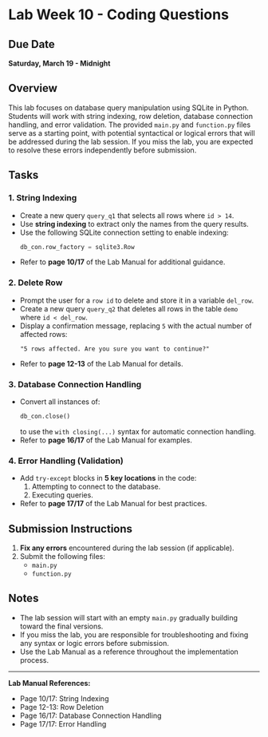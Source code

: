# Lab Week 10 - Coding Questions

## Due Date
**Saturday, March 19 - Midnight**

## Overview
This lab focuses on database query manipulation using SQLite in Python. Students will work with string indexing, row deletion, database connection handling, and error validation. The provided `main.py` and `function.py` files serve as a starting point, with potential syntactical or logical errors that will be addressed during the lab session. If you miss the lab, you are expected to resolve these errors independently before submission.

## Tasks

### 1. String Indexing
- Create a new query `query_q1` that selects all rows where `id > 14`.
- Use **string indexing** to extract only the names from the query results.
- Use the following SQLite connection setting to enable indexing:
  ```python
  db_con.row_factory = sqlite3.Row
  ```
- Refer to **page 10/17** of the Lab Manual for additional guidance.

### 2. Delete Row
- Prompt the user for a `row id` to delete and store it in a variable `del_row`.
- Create a new query `query_q2` that deletes all rows in the table `demo` where `id < del_row`.
- Display a confirmation message, replacing `5` with the actual number of affected rows:
  ```
  "5 rows affected. Are you sure you want to continue?"
  ```
- Refer to **page 12-13** of the Lab Manual for details.

### 3. Database Connection Handling
- Convert all instances of:
  ```python
  db_con.close()
  ```
  to use the `with closing(...)` syntax for automatic connection handling.
- Refer to **page 16/17** of the Lab Manual for examples.

### 4. Error Handling (Validation)
- Add `try-except` blocks in **5 key locations** in the code:
  1. Attempting to connect to the database.
  2. Executing queries.
- Refer to **page 17/17** of the Lab Manual for best practices.

## Submission Instructions
1. **Fix any errors** encountered during the lab session (if applicable).
2. Submit the following files:
   - `main.py`
   - `function.py`

## Notes
- The lab session will start with an empty `main.py` gradually building toward the final versions.
- If you miss the lab, you are responsible for troubleshooting and fixing any syntax or logic errors before submission.
- Use the Lab Manual as a reference throughout the implementation process.

---
**Lab Manual References:**
- Page 10/17: String Indexing
- Page 12-13: Row Deletion
- Page 16/17: Database Connection Handling
- Page 17/17: Error Handling